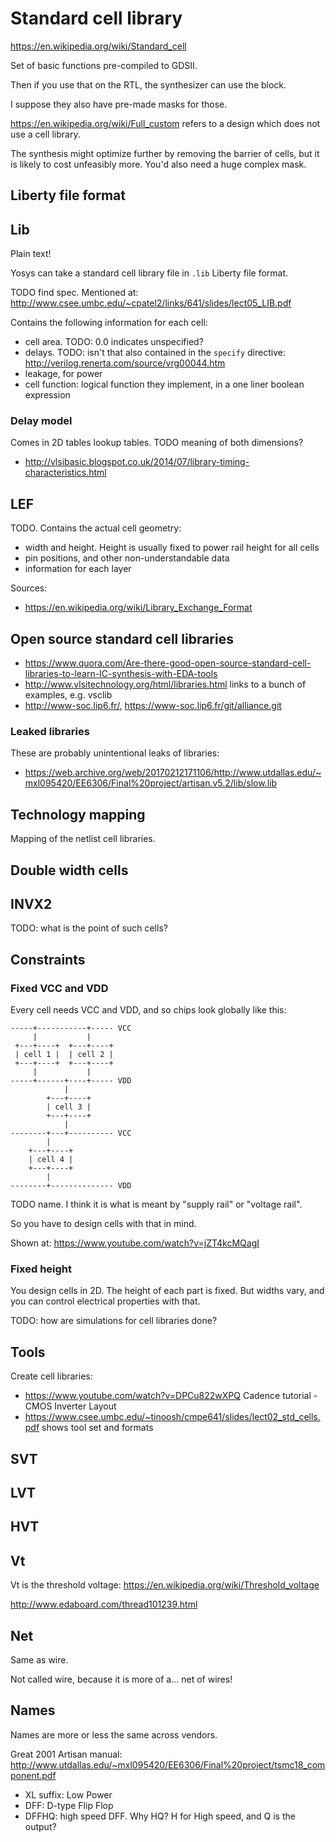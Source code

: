 # Standard cell library

<https://en.wikipedia.org/wiki/Standard_cell>

Set of basic functions pre-compiled to GDSII.

Then if you use that on the RTL, the synthesizer can use the block.

I suppose they also have pre-made masks for those.

<https://en.wikipedia.org/wiki/Full_custom> refers to a design which does not use a cell library.

The synthesis might optimize further by removing the barrier of cells, but it is likely to cost unfeasibly more. You'd also need a huge complex mask.

## Liberty file format

## Lib

Plain text!

Yosys can take a standard cell library file in `.lib` Liberty file format.

TODO find spec. Mentioned at: <http://www.csee.umbc.edu/~cpatel2/links/641/slides/lect05_LIB.pdf>

Contains the following information for each cell:

- cell area. TODO: 0.0 indicates unspecified?
- delays. TODO: isn't that also contained in the `specify` directive: <http://verilog.renerta.com/source/vrg00044.htm>
- leakage, for power
- cell function: logical function they implement, in a one liner boolean expression

### Delay model

Comes in 2D tables lookup tables. TODO meaning of both dimensions?

- <http://vlsibasic.blogspot.co.uk/2014/07/library-timing-characteristics.html>

## LEF

TODO. Contains the actual cell geometry:

- width and height. Height is usually fixed to power rail height for all cells
- pin positions, and other non-understandable data
- information for each layer

Sources:

- <https://en.wikipedia.org/wiki/Library_Exchange_Format>

## Open source standard cell libraries

- <https://www.quora.com/Are-there-good-open-source-standard-cell-libraries-to-learn-IC-synthesis-with-EDA-tools>
- <http://www.vlsitechnology.org/html/libraries.html> links to a bunch of examples, e.g. vsclib
- <http://www-soc.lip6.fr/>, <https://www-soc.lip6.fr/git/alliance.git>

### Leaked libraries

These are probably unintentional leaks of libraries:

- <https://web.archive.org/web/20170212171106/http://www.utdallas.edu/~mxl095420/EE6306/Final%20project/artisan.v5.2/lib/slow.lib>

## Technology mapping

Mapping of the netlist cell libraries.

## Double width cells

## INVX2

TODO: what is the point of such cells?

## Constraints

### Fixed VCC and VDD

Every cell needs VCC and VDD, and so chips look globally like this:

    -----+-----------+----- VCC
         |           |
     +---+----+  +---+----+
     | cell 1 |  | cell 2 |
     +---+----+  +---+----+
         |           |
    -----+------+----+----- VDD
                |
            +---+----+
            | cell 3 |
            +---+----+
                |
    --------+---+---------- VCC
            |
        +---+----+
        | cell 4 |
        +---+----+
            |
    --------+-------------- VDD

TODO name. I think it is what is meant by "supply rail" or "voltage rail".

So you have to design cells with that in mind.

Shown at: <https://www.youtube.com/watch?v=jZT4kcMQagI>

### Fixed height

You design cells in 2D. The height of each part is fixed. But widths vary, and you can control electrical properties with that.

TODO: how are simulations for cell libraries done?

## Tools

Create cell libraries:

- <https://www.youtube.com/watch?v=DPCu822wXPQ> Cadence tutorial - CMOS Inverter Layout
- <https://www.csee.umbc.edu/~tinoosh/cmpe641/slides/lect02_std_cells.pdf> shows tool set and formats

## SVT

## LVT

## HVT

## Vt

Vt is the threshold voltage: <https://en.wikipedia.org/wiki/Threshold_voltage>

<http://www.edaboard.com/thread101239.html>

## Net

Same as wire.

Not called wire, because it is more of a... net of wires!

## Names

Names are more or less the same across vendors.

Great 2001 Artisan manual: <http://www.utdallas.edu/~mxl095420/EE6306/Final%20project/tsmc18_component.pdf>

- XL suffix: Low Power
- DFF: D-type Flip Flop
- DFFHQ: high speed DFF. Why HQ? H for High speed, and Q is the output?
